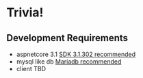 # Trivia!

## Development Requirements
- aspnetcore 3.1 [SDK 3.1.302 recommended](https://dotnet.microsoft.com/download/dotnet-core/3.1)
- mysql like db [Mariadb recommended](https://mariadb.org/download/)
- client TBD